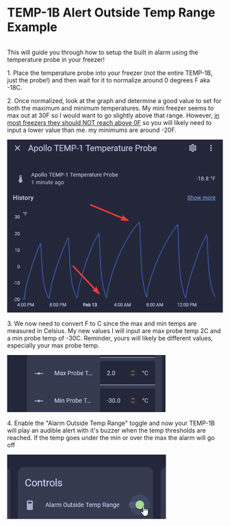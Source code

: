 # TEMP-1B Alert Outside Temp Range Example

######

This will guide you through how to setup the built in alarm using the temperature probe in your freezer!

1\. Place the temperature probe into your freezer (not the entire TEMP-1B, just the probe!) and then wait for it to normalize around 0 degrees F aka -18C.

2\. Once normalized, look at the graph and determine a good value to set for both the maximum and minimum temperatures. My mini freezer seems to max out at 30F so I would want to go slightly above that range. However, <a href="https://www.energy.gov/energysaver/refrigerator-freezer-use-and-temperature-tips" target="_blank" rel="noreferrer nofollow noopener">in most freezers they should NOT reach above 0F</a> so you will likely need to input a lower value than me. my minimums are around -20F.

![](assets/temp-1-temp-probe-ex-automation-pic-1.png)

3\. We now need to convert F to C since the max and min temps are measured in Celsius. My new values I will input are max probe temp 2C and a min probe temp of -30C. Reminder, yours will likely be different values, especially your max probe temp.

![](assets/temp-1-temp-probe-ex-automation-pic-2.png)

4\. Enable the "Alarm Outside Temp Range" toggle and now your TEMP-1B will play an audible alert with it's buzzer when the temp thresholds are reached. If the temp goes under the min or over the max the alarm will go off

![](assets/temp-1-alarm-outside-range-pic-1.png)